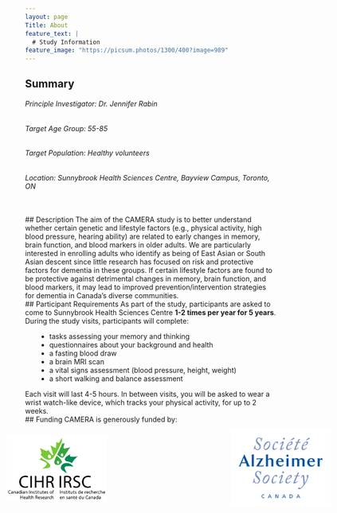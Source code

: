 ```yaml
---
layout: page
Title: About
feature_text: |
  # Study Information
feature_image: "https://picsum.photos/1300/400?image=989"
---
```

## Summary
###### Principle Investigator: Dr. Jennifer Rabin<br/>
###### Target Age Group: 55-85<br/>
###### Target Population: Healthy volunteers<br/>
###### Location: Sunnybrook Health Sciences Centre, Bayview Campus, Toronto, ON
<br/>
## Description
The aim of the CAMERA study is to better understand whether certain genetic and lifestyle factors (e.g., physical activity, 
high blood pressure, hearing ability) are related to early changes in memory, brain function, and blood markers in older adults. 
We are particularly interested in enrolling adults who identify as being of East Asian or South Asian descent since little
research has focused on risk and protective factors for dementia in these groups. If certain lifestyle factors are found 
to be protective against detrimental changes in memory, brain function, and blood markers, it may lead to improved 
prevention/intervention strategies for dementia in Canada’s diverse communities. 
<br/>
## Participant Requirements
As part of the study, participants are asked to come to Sunnybrook Health Sciences Centre <strong>1-2 times per year for 5 years</strong>. 
During the study visits, participants will complete:
<ul class="" style="margin-left:25px">
  <li>tasks assessing your memory and thinking</li>
  <li>questionnaires about your background and health</li>
  <li>a fasting blood draw</li>
  <li>a brain MRI scan</li>
  <li>a vital signs assessment (blood pressure, height, weight)</li>
  <li>a short walking and balance assessment</li>
</ul>
Each visit will last 4-5 hours. In between visits, you will be asked to wear a wrist watch-like device, which tracks your
physical activity, for up to 2 weeks.
<br/>
## Funding
CAMERA is generously funded by:
<br/>
<ul class="" style="display: flex; align-items: center; justify-content: center;">
  <img src="/assets/funding/cihr_logo.jpg" width="200" hspace="150">
  <img src="/assets/funding/as_logo.jpg" width="200" hspace="100">
</ul>